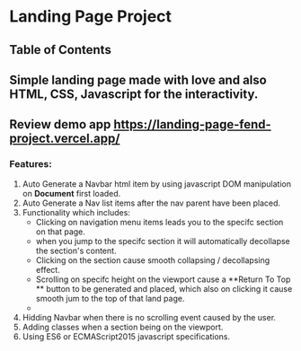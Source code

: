 # Landing Page Project

## Table of Contents

## Simple landing page made with **love and also HTML, CSS, Javascript** for the interactivity.

## Review demo app https://landing-page-fend-project.vercel.app/

### Features:

1. Auto Generate a Navbar html item by using javascript DOM manipulation on **Document** first loaded.
2. Auto Generate a Nav list items after the nav parent have been placed.
3. Functionality which includes:
   - Clicking on navigation menu items leads you to the specifc section on that page.
   - when you jump to the specifc section it will automatically decollapse the section's content.
   - Clicking on the section cause smooth collapsing / decollapsing effect.
   - Scrolling on specifc height on the viewport cause a **Return To Top ** button to be generated and placed, which also on clicking it cause smooth jum to the top of that land page.
   -
4. Hidding Navbar when there is no scrolling event caused by the user.
5. Adding classes when a section being on the viewport.
6. Using ES6 or ECMAScript2015 javascript specifications.
